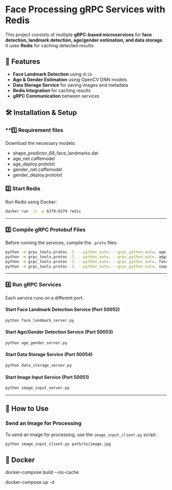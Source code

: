 

# **Face Processing gRPC Services with Redis**
This project consists of multiple **gRPC-based microservices** for **face detection, landmark detection, age/gender estimation, and data storage**. It uses **Redis** for caching detected results.

## **🚀 Features**
- **Face Landmark Detection** using `dlib`
- **Age & Gender Estimation** using OpenCV DNN models
- **Data Storage Service** for saving images and metadata
- **Redis Integration** for caching results
- **gRPC Communication** between services


## **🛠 Installation & Setup**

### **1️⃣ Requirement files

Download the necessary models:

- shape_predictor_68_face_landmarks.dat
- age_net.caffemodel
- age_deploy.prototxt
- gender_net.caffemodel
- gender_deploy.prototxt


### **2️⃣ Start Redis**
Run Redis using Docker:

```bash
docker run -it -p 6379:6379 redis
```

---

### **3️⃣ Compile gRPC Protobuf Files**
Before running the services, compile the `.proto` files:

```bash
python -m grpc_tools.protoc -I. --python_out=. --grpc_python_out=. age_gender.proto
python -m grpc_tools.protoc -I. --python_out=. --grpc_python_out=. aggregator.proto
python -m grpc_tools.protoc -I. --python_out=. --grpc_python_out=. face_landmark.proto
python -m grpc_tools.protoc -I. --python_out=. --grpc_python_out=. image_input.proto
```

---

### **4️⃣ Run gRPC Services**
Each service runs on a different port.

#### **Start Face Landmark Detection Service (Port 50052)**
```bash
python face_landmark_server.py
```

#### **Start Age/Gender Detection Service (Port 50053)**
```bash
python age_gender_server.py
```

#### **Start Data Storage Service (Port 50054)**
```bash
python data_storage_server.py
```

#### **Start Image Input Service (Port 50051)**
```bash
python image_input_server.py
```

---

## **🔹 How to Use**
### **Send an Image for Processing**
To send an image for processing, use the `image_input_client.py` script:

```bash
python image_input_client.py path/to/image.jpg
```

## **🔹 Docker**

docker-compose build --no-cache


docker-compose up -d

